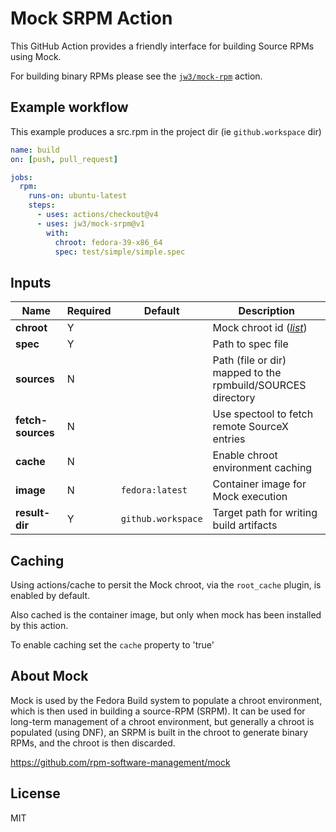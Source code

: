 Mock SRPM Action
===

This GitHub Action provides a friendly interface for building Source RPMs using Mock.

For building binary RPMs please see the [`jw3/mock-rpm`](https://github.com/jw3/mock-rpm) action.

## Example workflow

This example produces a src.rpm in the project dir (ie `github.workspace` dir)

```yaml
name: build
on: [push, pull_request]

jobs:
  rpm:
    runs-on: ubuntu-latest
    steps:
      - uses: actions/checkout@v4
      - uses: jw3/mock-srpm@v1
        with:
          chroot: fedora-39-x86_64
          spec: test/simple/simple.spec
```

## Inputs

| Name                | Required | Default            | Description                                                                                                     |
|---------------------|----------|--------------------|-----------------------------------------------------------------------------------------------------------------|
| **chroot**          | Y        |                    | Mock chroot id ([_list_](https://github.com/rpm-software-management/mock/tree/main/mock-core-configs/etc/mock)) |
| **spec**            | Y        |                    | Path to spec file                                                                                               |
| **sources**         | N        |                    | Path (file or dir) mapped to the rpmbuild/SOURCES directory                                                     |
| **fetch-sources**   | N        |                    | Use spectool to fetch remote SourceX entries                                                                    |
| **cache**           | N        |                    | Enable chroot environment caching                                                                               |
| **image**           | N        | `fedora:latest`    | Container image for Mock execution                                                                              |
| **result-dir**      | Y        | `github.workspace` | Target path for writing build artifacts                                                                         |

## Caching

Using actions/cache to persit the Mock chroot, via the `root_cache` plugin, is enabled by default.

Also cached is the container image, but only when mock has been installed by this action.

To enable caching set the `cache` property to 'true'

## About Mock

Mock is used by the Fedora Build system to populate a chroot environment, which is then used in building a source-RPM (SRPM). It can be used for long-term management of a chroot environment, but generally a chroot is populated (using DNF), an SRPM is built in the chroot to generate binary RPMs, and the chroot is then discarded.

https://github.com/rpm-software-management/mock

## License

MIT
